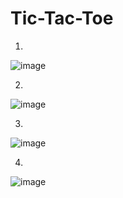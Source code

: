 # Tic-Tac-Toe
1)
![image](https://user-images.githubusercontent.com/93324684/201955766-bd689591-376b-4ff1-bde5-b0f9fe2501a7.png)

2)
![image](https://user-images.githubusercontent.com/93324684/201955863-b6f080cc-ab58-4ee7-b88e-cb65357fd0d7.png)

3)
![image](https://user-images.githubusercontent.com/93324684/201955968-27d7b267-b622-42d0-9037-567d7e7d6733.png)

4)
![image](https://user-images.githubusercontent.com/93324684/201956145-e7e9a943-f60f-42c2-8fed-062b3e2969b2.png)

